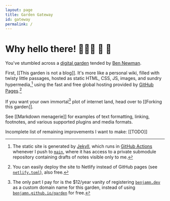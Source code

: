 ```yaml
---
layout: page
title: Garden Gateway
id: gateway
permalink: /
---
```


# Why hello there! 🧑🏻‍🌾 🌱 🐜

You've stumbled across a [digital garden](https://maggieappleton.com/garden-history) tended by [Ben Newman](https://benjamn.com).

First, [[This garden is not a blog]]. It's more like a personal wiki, filled with twisty little passages, hosted as static HTML, CSS, JS, images, and sundry hypermedia,[^jekyll] using the fast and free global hosting provided by [GitHub Pages](https://pages.github.com).[^netlify]

[^jekyll]: The static site is generated by [Jekyll](https://jekyllrb.com/),[^debt] which runs in [GitHub Actions](https://github.com/actions) whenever I push to [`main`](https://github.com/benjamn/garden/tree/main), where it has access to a private submodule repository containing drafts of notes visible only to me.

[^netlify]: You can easily deploy the site to Netlify instead of GitHub pages (see [`netlify.toml`](https://github.com/benjamn/garden/blob/main/netlify.toml)), also free.

[^debt]: I owe a debt to [Maxime Vaillancourt](https://maximevaillancourt.com) for publishing an aesthetically clean and simple Jekyll-based digital garden template [on GitHub](https://github.com/maximevaillancourt/digital-garden-jekyll-template), and for [this tutorial explaining how to set it up](https://maximevaillancourt.com/blog/setting-up-your-own-digital-garden-with-jekyll).

If you want your own immortal[^immortal] plot of internet land, head over to [[Forking this garden]].

[^immortal]: The only part I pay for is the $12/year vanity of registering [`benjamn.dev`](https://benjamn.dev) as a custom domain name for this garden, instead of using [`benjamn.github.io/garden`](https://benjamn.github.io/garden) for free.

See [[Markdown menagerie]] for examples of text formatting, linking, footnotes, and various supported plugins and media formats.

Incomplete list of remaining improvements I want to make: [[TODO]]

